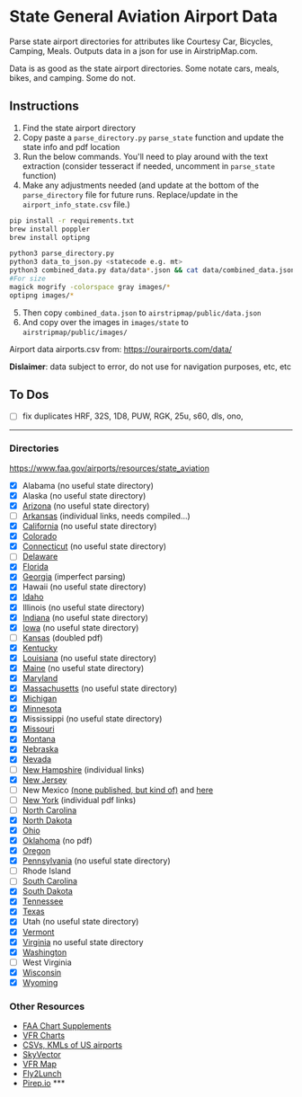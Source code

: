 # State General Aviation Airport Data

Parse state airport directories for attributes like Courtesy Car, Bicycles, Camping, Meals. Outputs data in a json for use in AirstripMap.com.

Data is as good as the state airport directories. Some notate cars, meals, bikes, and camping. Some do not.

## Instructions

1. Find the state airport directory
2. Copy paste a `parse_directory.py` `parse_state` function and update the state info and pdf location
3. Run the below commands. You'll need to play around with the text extraction (consider tesseract if needed, uncomment in `parse_state` function)
4. Make any adjustments needed (and update at the bottom of the `parse_directory` file for future runs. Replace/update in the `airport_info_state.csv` file.)

```sh
pip install -r requirements.txt
brew install poppler
brew install optipng

python3 parse_directory.py
python3 data_to_json.py <statecode e.g. mt>
python3 combined_data.py data/data*.json && cat data/combined_data.json | pbcopy
#For size
magick mogrify -colorspace gray images/*
optipng images/*
```

5. Then copy `combined_data.json` to `airstripmap/public/data.json`
6. And copy over the images in `images/state` to `airstripmap/public/images/`

Airport data airports.csv from: https://ourairports.com/data/ 

**Dislaimer**: data subject to error, do not use for navigation purposes, etc, etc

## To Dos

- [ ] fix duplicates HRF, 32S, 1D8, PUW, RGK, 25u, s60, dls, ono, 

----
### Directories

https://www.faa.gov/airports/resources/state_aviation

- [x] Alabama (no useful state directory)
- [x] Alaska (no useful state directory)
- [x] [Arizona](https://azdot.gov/planning/airport-development/airports) (no useful state directory)
- [ ] [Arkansas](https://fly.arkansas.gov/airport-info.html) (individual links, needs compiled...)
- [x] [California](https://dot.ca.gov/programs/transportation-planning/division-of-transportation-planning/aeronautics) (no useful state directory)
- [x] [Colorado](https://www.codot.gov/programs/aeronautics/Periodicals/colorado-airport-directory)
- [x] [Connecticut](https://ctairports.org/airports/)  (no useful state directory)
- [ ] [Delaware](https://deldot.gov/Programs/airports/pdfs/de_airport_directory_2009_2010.pdf)
- [x] [Florida](https://fdotwww.blob.core.windows.net/sitefinity/docs/default-source/topics/2019_directory.pdf)
- [x] [Georgia](https://www.dot.ga.gov/InvestSmart/Aviation/AirportAid/AirportDirectory.pdf) (imperfect parsing)
- [x] Hawaii (no useful state directory)
- [x] [Idaho](https://itd.idaho.gov/aero/)
- [x] Illinois (no useful state directory)
- [x] [Indiana](https://www.in.gov/indot/multimodal/aviation/indiana-public-use-airports/) (no useful state directory)
- [x] [Iowa](https://iowadot.gov/aviation/airport-information) (no useful state directory)
- [ ] [Kansas](https://www.ksdot.gov/Assets/wwwksdotorg/bureaus/divAviation/pdf/AirportDir.pdf) (doubled pdf)
- [x] [Kentucky](https://transportation.ky.gov/aviation/documents/airport-directory.pdf)
- [x] [Louisiana](https://wwwapps.dotd.la.gov/multimodal/aviation/airportdirectory.aspx) (no useful state directory)
- [x] [Maine](https://www.maine.gov/mdot/aviation/) (no useful state directory)
- [x] [Maryland](https://marylandregionalaviation.aero/publications/)
- [x] [Massachusetts](https://www.mass.gov/public-use-airports/locations) (no useful state directory)
- [x] [Michigan](https://www.michigan.gov/mdot/travel/mobility/aeronautics/airports)
- [x] [Minnesota](https://www.dot.state.mn.us/aero/airportdirectory/index.html)
- [x] Mississippi  (no useful state directory)
- [x] [Missouri](https://www.modot.org/aviation-publications)
- [x] [Montana](https://www.mdt.mt.gov/aviation/airports.aspx)
- [x] [Nebraska](https://govdocs.nebraska.gov/epubs/A4000/D001.html)
- [x] [Nevada](https://www.dot.nv.gov/mobility/aviation/airport-directory)
- [ ] [New Hampshire](https://www.dot.nh.gov/about-nh-dot/divisions-bureaus-districts/aeronautics/airport-directory) (individual links)
- [x] [New Jersey](https://www.nj.gov/transportation/freight/aviation/documents/NJDOTAirportDirectory.pdf)
- [ ] New Mexico [(none published, but kind of)](https://realfilef260a66b364d453e91ff9b3fedd494dc.s3.amazonaws.com/03b30a00-9999-46c6-92b6-8719de594652?AWSAccessKeyId=AKIAJBKPT2UF7EZ6B7YA&Expires=1721493497&Signature=z8VM%2Fhcyv2q1t3UQ4tQOce%2Bf8ak%3D&response-content-disposition=inline%3B%20filename%3D%22New%20Mexico%20Aviation%202022%20Technical%20Report.pdf%22&response-content-type=application%2Fpdf) and [here](https://idea.appliedpavement.com/hosting/newmexico/#path=2)
- [ ] [New York](https://www.dot.ny.gov/divisions/operating/opdm/aviation/repository/air_dir/toc.html) (individual pdf links)
- [ ] [North Carolina](https://www.ncdot.gov/divisions/aviation/Documents/nc-airport-guide.pdf)
- [x] [North Dakota](https://aero.nd.gov/publications/)
- [x] [Ohio](https://www.transportation.ohio.gov/programs/aviation/airports/airport-directory)
- [x] [Oklahoma](https://oklahoma.gov/aerospace/airports/find-an-airport.html) (no pdf)
- [x] [Oregon](https://www.oregon.gov/aviation/Pages/Reports.aspx)
- [x] [Pennsylvania](https://www.penndot.pa.gov/TravelInPA/airports-pa/Pages/default.aspx)  (no useful state directory)
- [ ] Rhode Island
- [ ] [South Carolina](https://aeronautics.sc.gov/sites/default/files/2024-02/SC%20Aeronautics%20Pilots%20Book%202024%20%20PROOF3%20%281%29.pdf)
- [x] [South Dakota](https://dot.sd.gov/transportation/aviation/airport-information)
- [x] [Tennessee](https://www.tdot.tn.gov/PublicDocuments/aeronautics/Airport-directory.pdf)
- [x] [Texas](https://ftp.dot.state.tx.us/pub/txdot-info/avn/airport-directory-list.pdf)
- [x] Utah  (no useful state directory)
- [x] [Vermont](https://vtrans.vermont.gov/sites/aot/files/aviation/VASP_FINAL_2021-08-18.pdf)
- [x] [Virginia](https://doav.virginia.gov/airport-directory/) no useful state directory
- [x] [Washington](https://wsdot.wa.gov/engineering-standards/all-manuals-and-standards/manuals/airport-guide)
- [ ] West Virginia
- [x] [Wisconsin](https://wisconsindot.gov/Pages/travel/air/airport-info/arptdir-city.aspx)
- [x] [Wyoming](https://www.dot.state.wy.us/home/aeronautics.html)

### Other Resources
- [FAA Chart Supplements](https://www.faa.gov/air_traffic/flight_info/aeronav/digital_products/dafd/)
- [VFR Charts](https://www.faa.gov/air_traffic/flight_info/aeronav/digital_products/vfr/)
- [CSVs, KMLs of US airports](https://hub.arcgis.com/documents/f74df2ed82ba4440a2059e8dc2ec9a5d/explore)
- [SkyVector](https://skyvector.com/)
- [VFR Map](https://vfrmap.com/)
- [Fly2Lunch](http://www.fly2lunch.com/index.php)
- [Pirep.io](https://pirep.io/) ***